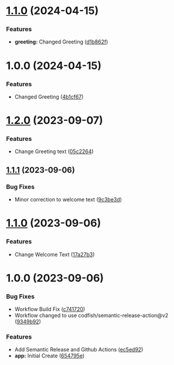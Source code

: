 # [1.1.0](https://github.com/vc4u2c/react-semantic-release-demo/compare/v1.0.0...v1.1.0) (2024-04-15)


### Features

* **greeting:** Changed Greeting ([d1b862f](https://github.com/vc4u2c/react-semantic-release-demo/commit/d1b862f23d1ea23ee79ef86dbe07108d760196cd))

# 1.0.0 (2024-04-15)


### Features

* Changed Greeting ([4b1cf67](https://github.com/vc4u2c/react-semantic-release-demo/commit/4b1cf67401277503dc514133c2384e1ffaf74444))

# [1.2.0](https://github.com/vc4u2c/react-semantic-release-demo/compare/v1.1.1...v1.2.0) (2023-09-07)


### Features

* Change Greeting text ([05c2264](https://github.com/vc4u2c/react-semantic-release-demo/commit/05c2264c065072216dd6232f541657a26a9dd0a9))

## [1.1.1](https://github.com/vc4u2c/react-semantic-release-demo/compare/v1.1.0...v1.1.1) (2023-09-06)


### Bug Fixes

* Minor correction to welcome text ([9c3be3d](https://github.com/vc4u2c/react-semantic-release-demo/commit/9c3be3d1f5a5036d0e7ec1caf6f9374b3ffd0cd3))

# [1.1.0](https://github.com/vc4u2c/react-semantic-release-demo/compare/v1.0.0...v1.1.0) (2023-09-06)


### Features

* Change Welcome Text ([17a27b3](https://github.com/vc4u2c/react-semantic-release-demo/commit/17a27b32560673bb0e6b52dadc2a8ab0e79cc6b1))

# 1.0.0 (2023-09-06)


### Bug Fixes

* Workflow Build Fix ([c741720](https://github.com/vc4u2c/react-semantic-release-demo/commit/c741720d1be9410296117564bce13bdf98041bdc))
* Workflow changed to use codfish/semantic-release-action@v2 ([9349b92](https://github.com/vc4u2c/react-semantic-release-demo/commit/9349b929dddf92b675234a997c39265b6cf6df02))


### Features

* Add Semantic Release and Github Actions ([ec5ed92](https://github.com/vc4u2c/react-semantic-release-demo/commit/ec5ed925cc2ea7684d322e83ea6dcdbeea9d283c))
* **app:** Initial Create ([654795e](https://github.com/vc4u2c/react-semantic-release-demo/commit/654795e4ed3acec47b1b14e9cc0bf827f047f56e))
